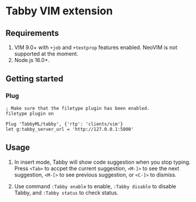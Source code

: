 # Tabby VIM extension

## Requirements

1. VIM 9.0+ with `+job` and `+textprop` features enabled. NeoVIM is not supported at the moment.
2. Node.js 16.0+.

## Getting started

### Plug
```
; Make sure that the filetype plugin has been enabled.
filetype plugin on

Plug 'TabbyML/tabby', {'rtp': 'clients/vim'}
let g:tabby_server_url = 'http://127.0.0.1:5000'
```

## Usage

1. In insert mode, Tabby will show code suggestion when you stop typing. Press `<Tab>` to accpet the current suggestion, `<M-]>` to see the next suggestion, `<M-[>` to see previous suggestion, or `<C-]>` to dismiss.

2. Use command `:Tabby enable` to enable, `:Tabby disable` to disable Tabby, and `:Tabby status` to check status.
